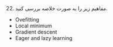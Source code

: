 22. مفاهیم زیر را به صورت خلاصه بررسی کنید.
  -	Ovefitting
  -	Local minimum
  -	Gradient descent
  -	Eager and lazy learning